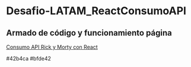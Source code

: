 # Desafio-LATAM_ReactConsumoAPI

## Armado de código y funcionamiento página
<a href="https://carolinalunasfarah.github.io/Desafio-LATAM_CondicionesJS/" target="_blank" rel="noopener noreferrer">Consumo API Rick y Morty con React</a>

#42b4ca
#bfde42